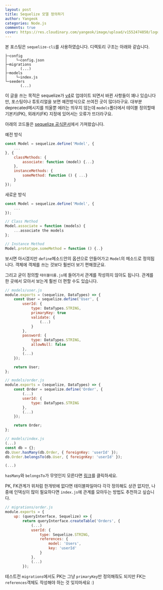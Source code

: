```yaml
---
layout: post
title: Sequelize 모델 정의하기
author: Yangeok
categories: Node.js
comments: true
cover: https://res.cloudinary.com/yangeok/image/upload/v1552474850/logo/posts/sequelize.jpg
---
```


본 포스팅은 `sequelize-cli`를 사용하였습니다. 디렉토리 구조는 아래와 같습니다.

```shell
├─config
│    └─config.json
├─migrations
│      (...)
├─models
│    └─index.js
└─seeders
       (...)
```

이 글을 쓰는 목적은 sequelize가 [v4](http://docs.sequelizejs.com/manual/tutorial/upgrade-to-v4.html)로 업데이트 되면서 바뀐 사항들이 꽤나 있습니다만, 포스팅이나 튜토리얼을 보면 예전방식으로 쓰여진 곳이 많더라구요. 대부분 deprecated메시지를 띄울뿐 에러는 띄우지 않는데 `models`폴더에서 테이블 정의할때 기본키(PK), 외래키(FK) 지정에 있어서는 오류가 뜨더라구요.

아래의 코드들은 [sequelize 공식문서](http://docs.sequelizejs.com/manual/tutorial/upgrade-to-v4.html#config-options)에서 가져왔습니다.

예전 방식

```javascript
const Model = sequelize.define('Model', {
    ...
}, {
    classMethods: {
        associate: function (model) {...}
    },
    instanceMethods: {
        someMethod: function () { ...}
    }
});
```

새로운 방식

```javascript
const Model = sequelize.define('Model', {
    ...
});

// Class Method
Model.associate = function (models) {
    ...associate the models
};

// Instance Method
Model.prototype.someMethod = function () {..}
```

보시면 아시겠지만 `define`메소드안의 옵션으로 안들어가고 `Model`의 메소드로 정의됩니다. 객체에 객체를 쓰는 것보다 훨씬더 보기 편해졌군요.

그리고 굳이 정의할 `테이블이름.js`에 들어가서 관계를 작성하지 않아도 됩니다. 관계를 한 곳에서 모아서 보는게 훨씬 더 편할 수도 있습니다.

```javascript
// models/user.js
module.exports = (sequelize, DataTypes) => {
    const User = sequelize.define('User', {
        userId: {
            type: DataTypes.STRING,
            primaryKey: true
            validate: {
                (...)
            }
        },
        password: {
            type: DataTypes.STRING,
            allowNull: false
        },
        (...)
    });

    return User;
};

// models/order.js
module.exports = (sequelize, DataTypes) => {
    const Order = sequelize.define('Order', {
        (...)
        userId: {
            type: DataTypes.STRING
        },
        (...)
    });

    return Order;
};

// models/index.js
(...)
const db = {};
db.User.hasMany(db.Order, { foreignKey: 'userId' });
db.Order.belongsTo(db.User, { foreignKey: 'userId' });

(...)
```

`hasMany`와 `belongsTo`가 무엇인지 모른다면 [링크](http://docs.sequelizejs.com/manual/tutorial/associations.html)를 클릭하세요.

PK, FK관계가 위처럼 한개밖에 없다면 테이블파일마다 각각 정의해도 상관 없지만, 나중에 인덱싱이 많이 필요하다면 `index.js`에 관계를 모아두는 방법도 추천하고 싶습니다.

```javascript
// migrations/order.js
module.exports = {
    up: (queryInterface, Sequelize) => {
        return queryInterface.createTable('Orders', {
            (...)
            userId: {
                type: Sequelize.STRING,
                references: {
                    model: 'Users',
                    key: 'userId'
                }
            },
            (...)
        });
```

테스트전 `migrations`에서도 PK는 그냥 `primaryKey`만 정의해줘도 되지만 FK는 `references`객체도 작성해야 하는 것 잊지마세요 :)
